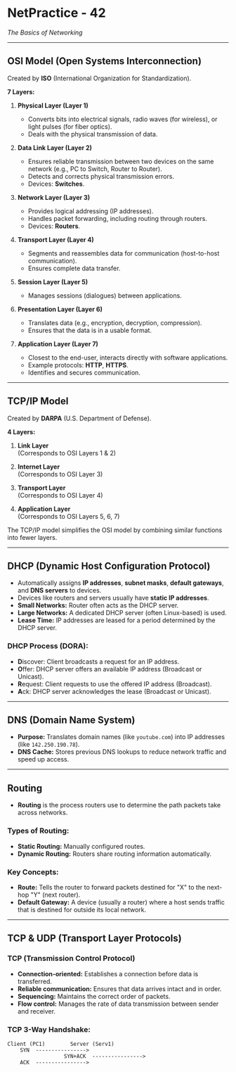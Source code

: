 # NetPractice - 42  
*The Basics of Networking*

---

## OSI Model (Open Systems Interconnection)

Created by **ISO** (International Organization for Standardization).

**7 Layers:**

1. **Physical Layer (Layer 1)**  
   - Converts bits into electrical signals, radio waves (for wireless), or light pulses (for fiber optics).  
   - Deals with the physical transmission of data.

2. **Data Link Layer (Layer 2)**  
   - Ensures reliable transmission between two devices on the same network (e.g., PC to Switch, Router to Router).  
   - Detects and corrects physical transmission errors.  
   - Devices: **Switches**.

3. **Network Layer (Layer 3)**  
   - Provides logical addressing (IP addresses).  
   - Handles packet forwarding, including routing through routers.  
   - Devices: **Routers**.

4. **Transport Layer (Layer 4)**  
   - Segments and reassembles data for communication (host-to-host communication).  
   - Ensures complete data transfer.

5. **Session Layer (Layer 5)**  
   - Manages sessions (dialogues) between applications.

6. **Presentation Layer (Layer 6)**  
   - Translates data (e.g., encryption, decryption, compression).  
   - Ensures that the data is in a usable format.

7. **Application Layer (Layer 7)**  
   - Closest to the end-user, interacts directly with software applications.  
   - Example protocols: **HTTP**, **HTTPS**.  
   - Identifies and secures communication.

---

## TCP/IP Model

Created by **DARPA** (U.S. Department of Defense).

**4 Layers:**

1. **Link Layer**  
   (Corresponds to OSI Layers 1 & 2)

2. **Internet Layer**  
   (Corresponds to OSI Layer 3)

3. **Transport Layer**  
   (Corresponds to OSI Layer 4)

4. **Application Layer**  
   (Corresponds to OSI Layers 5, 6, 7)

The TCP/IP model simplifies the OSI model by combining similar functions into fewer layers.

---

## DHCP (Dynamic Host Configuration Protocol)

- Automatically assigns **IP addresses**, **subnet masks**, **default gateways**, and **DNS servers** to devices.
- Devices like routers and servers usually have **static IP addresses**.
- **Small Networks:** Router often acts as the DHCP server.
- **Large Networks:** A dedicated DHCP server (often Linux-based) is used.
- **Lease Time:** IP addresses are leased for a period determined by the DHCP server.

### DHCP Process (DORA):

- **D**iscover: Client broadcasts a request for an IP address.  
- **O**ffer: DHCP server offers an available IP address (Broadcast or Unicast).  
- **R**equest: Client requests to use the offered IP address (Broadcast).  
- **A**ck: DHCP server acknowledges the lease (Broadcast or Unicast).

---

## DNS (Domain Name System)

- **Purpose:** Translates domain names (like `youtube.com`) into IP addresses (like `142.250.190.78`).
- **DNS Cache:** Stores previous DNS lookups to reduce network traffic and speed up access.

---

## Routing

- **Routing** is the process routers use to determine the path packets take across networks.

### Types of Routing:
- **Static Routing:** Manually configured routes.
- **Dynamic Routing:** Routers share routing information automatically.

### Key Concepts:
- **Route:** Tells the router to forward packets destined for "X" to the next-hop "Y" (next router).
- **Default Gateway:** A device (usually a router) where a host sends traffic that is destined for outside its local network.

---

## TCP & UDP (Transport Layer Protocols)

### TCP (Transmission Control Protocol)

- **Connection-oriented:** Establishes a connection before data is transferred.
- **Reliable communication:** Ensures that data arrives intact and in order.
- **Sequencing:** Maintains the correct order of packets.
- **Flow control:** Manages the rate of data transmission between sender and receiver.

### TCP 3-Way Handshake:

```plaintext
Client (PC1)        Server (Serv1)
    SYN  ---------------->
                  SYN+ACK  ---------------->
    ACK  ---------------->
